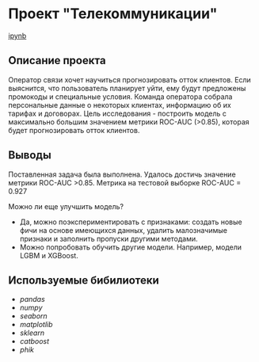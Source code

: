 # Проект "Телекоммуникации"
 [ipynb](https://github.com/knurimuhametova/portfolio/blob/main/Telecommunications/telecomm_portfolio.ipynb)

## Описание проекта
Оператор связи хочет научиться прогнозировать отток клиентов. Если выяснится, что пользователь планирует уйти, ему будут предложены промокоды и специальные условия. Команда оператора собрала персональные данные о некоторых клиентах, информацию об их тарифах и договорах.
Цель исследования - построить модель с максимально большим значением метрики ROC-AUC (>0.85), которая будет прогнозировать отток клиентов.

## Выводы
Поставленная задача была выполнена. Удалось достичь значение метрики ROC-AUC >0.85. Метрика на тестовой выборке ROC-AUC = 0.927

Можно ли еще улучшить модель?

- Да, можно поэкспериментировать с признаками: создать новые фичи на основе имеющихся данных, удалить малозначимые признаки и заполнить пропуски другими методами.
- Можно попробовать обучить другие модели. Например, модели LGBM и XGBoost.

## Используемые бибилиотеки
- *pandas*
- *numpy*
- *seaborn*
- *matplotlib*
- *sklearn*
- *catboost*
- *phik*

